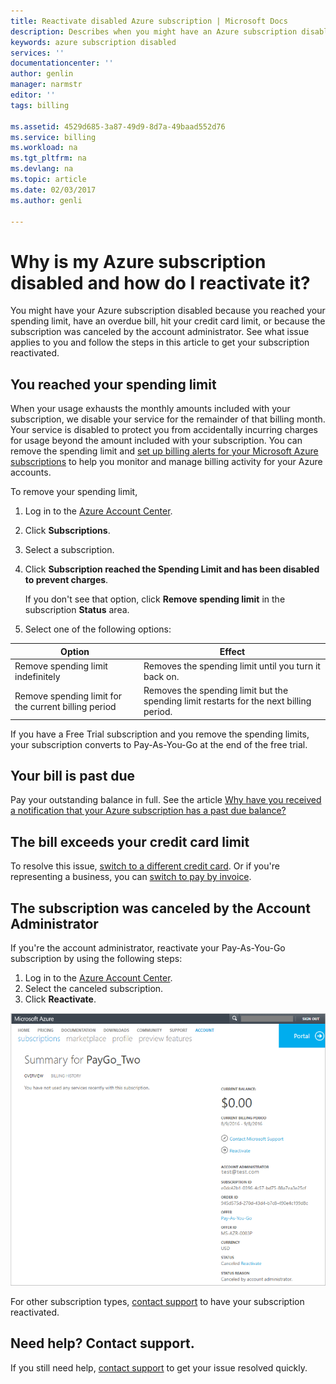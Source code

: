 ```yaml
---
title: Reactivate disabled Azure subscription | Microsoft Docs
description: Describes when you might have an Azure subscription disabled and how to reactivate it.
keywords: azure subscription disabled
services: ''
documentationcenter: ''
author: genlin
manager: narmstr
editor: ''
tags: billing

ms.assetid: 4529d685-3a87-49d9-8d7a-49baad552d76
ms.service: billing
ms.workload: na
ms.tgt_pltfrm: na
ms.devlang: na
ms.topic: article
ms.date: 02/03/2017
ms.author: genli

---
```

# Why is my Azure subscription disabled and how do I reactivate it?
You might have your Azure subscription disabled because you reached your spending limit, have an overdue bill, hit your credit card limit, or because the subscription was canceled by the account administrator. See what issue applies to you and follow the steps in this article to get your subscription reactivated.

## You reached your spending limit
When your usage exhausts the monthly amounts included with your subscription, we disable your service for the remainder of that billing month. Your service is disabled to protect you from accidentally incurring charges for usage beyond the amount included with your subscription. You can remove the spending limit and [set up billing alerts for your Microsoft Azure subscriptions](billing-set-up-alerts.md) to help you monitor and manage billing activity for your Azure accounts.

To remove your spending limit,

1. Log in to the [Azure Account Center](https://account.windowsazure.com/Home/Index).
2. Click **Subscriptions**.
3. Select a subscription.
4. Click **Subscription reached the Spending Limit and has been disabled to prevent charges**.

    If you don't see that option, click **Remove spending limit** in the subscription **Status** area.
5. Select one of the following options:

| Option | Effect |
| --- | --- |
| Remove spending limit indefinitely |Removes the spending limit until you turn it back on. |
| Remove spending limit for the current billing period |Removes the spending limit but the spending limit restarts for the next billing period. |

If you have a Free Trial subscription and you remove the spending limits, your subscription converts to Pay-As-You-Go at the end of the free trial.

## Your bill is past due
Pay your outstanding balance in full. See the article [Why have you received a notification that your Azure subscription has a past due balance?](billing-azure-subscription-past-due-balance.md#how-to-resolve-the-issue)

## The bill exceeds your credit card limit
To resolve this issue, [switch to a different credit card](billing-how-to-change-credit-card.md). Or if you're representing a business, you can [switch to pay by invoice](https://azure.microsoft.com/pricing/invoicing/).

## The subscription was canceled by the Account Administrator
If you're the account administrator, reactivate your Pay-As-You-Go subscription by using the following steps:

1. Log in to the [Azure Account Center](https://account.windowsazure.com/Home/Index).
2. Select the canceled subscription.
3. Click **Reactivate**.

![Screenshot that shows reactivate links on the right pane.](./media/billing-how-to-cancel-azure-subscription/reactivate-sub.png)

For other subscription types, [contact support](https://portal.azure.com/?#blade/Microsoft_Azure_Support/HelpAndSupportBlade) to have your subscription reactivated.

## Need help? Contact support.
If you still need help, [contact support](https://portal.azure.com/?#blade/Microsoft_Azure_Support/HelpAndSupportBlade) to get your issue resolved quickly.
